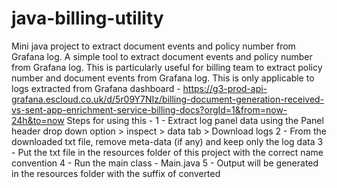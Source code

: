 # java-billing-utility

Mini java project to extract document events and policy number from Grafana log.
A simple tool to extract document events and policy number from Grafana log.
This is particularly useful for billing team to extract policy number and document events from Grafana log.
This is only applicable to logs extracted from Grafana dashboard -
https://g3-prod-api-grafana.escloud.co.uk/d/5r09Y7NIz/billing-document-generation-received-vs-sent-app-enrichment-service-billing-docs?orgId=1&from=now-24h&to=now
Steps for using this -
1 - Extract log panel data using the Panel header drop down option > inspect > data tab > Download logs
2 - From the downloaded txt file, remove meta-data (if any) and keep only the log data
3 - Put the txt file in the resources folder of this project with the correct name convention
4 - Run the main class - Main.java
5 - Output will be generated in the resources folder with the suffix of converted